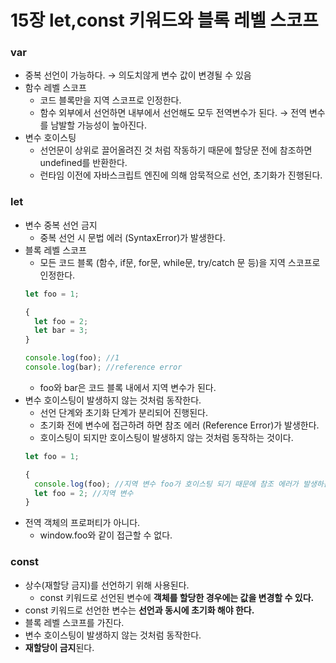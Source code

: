 # 15장 let,const 키워드와 블록 레벨 스코프

### var

- 중복 선언이 가능하다. → 의도치않게 변수 값이 변경될 수 있음
- 함수 레벨 스코프
  - 코드 블록만을 지역 스코프로 인정한다.
  - 함수 외부에서 선언하면 내부에서 선언해도 모두 전역변수가 된다. → 전역 변수를 남발할 가능성이 높아진다.
- 변수 호이스팅
  - 선언문이 상위로 끌어올려진 것 처럼 작동하기 때문에 할당문 전에 참조하면 undefined를 반환한다.
  - 런타임 이전에 자바스크립트 엔진에 의해 암묵적으로 선언, 초기화가 진행된다.

### let

- 변수 중복 선언 금지
  - 중복 선언 시 문법 에러 (SyntaxError)가 발생한다.
- 블록 레벨 스코프
  - 모든 코드 블록 (함수, if문, for문, while문, try/catch 문 등)을 지역 스코프로 인정한다.
  ```jsx
  let foo = 1;

  {
    let foo = 2;
    let bar = 3;
  }

  console.log(foo); //1
  console.log(bar); //reference error
  ```
  - foo와 bar은 코드 블록 내에서 지역 변수가 된다.
- 변수 호이스팅이 발생하지 않는 것처럼 동작한다.
  - 선언 단계와 초기화 단계가 분리되어 진행된다.
  - 초기화 전에 변수에 접근하려 하면 참조 에러 (Reference Error)가 발생한다.
  - 호이스팅이 되지만 호이스팅이 발생하지 않는 것처럼 동작하는 것이다.
  ```jsx
  let foo = 1;

  {
    console.log(foo); //지역 변수 foo가 호이스팅 되기 때문에 참조 에러가 발생하는 것이다.
    let foo = 2; //지역 변수
  }
  ```
- 전역 객체의 프로퍼티가 아니다.
  - window.foo와 같이 접근할 수 없다.

### const

- 상수(재할당 금지)를 선언하기 위해 사용된다.
  - const 키워드로 선언된 변수에 **객체를 할당한 경우에는 값을 변경할 수 있다.**
- const 키워드로 선언한 변수는 **선언과 동시에 초기화 해야 한다.**
- 블록 레벨 스코프를 가진다.
- 변수 호이스팅이 발생하지 않는 것처럼 동작한다.
- **재할당이 금지**된다.
